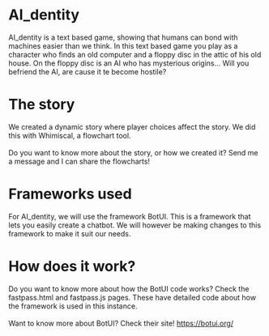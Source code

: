 # AI_dentity
AI_dentity is a text based game, showing that humans can bond with machines easier than we think. In this text based game you play as a character who finds an old computer and a floppy disc in the attic of his old house. On the floppy disc is an AI who has mysterious origins... Will you befriend the AI, are cause it te become hostile?

# The story
We created a dynamic story where player choices affect the story. We did this with Whimiscal, a flowchart tool. 
<br><br>
Do you want to know more about the story, or how we created it? Send me a message and I can share the flowcharts!

# Frameworks used
For AI_dentity, we will use the framework BotUI. This is a framework that lets you easily create a chatbot. We will however be making changes to this framework to make it suit our needs.

# How does it work?
Do you want to know more about how the BotUI code works? Check the fastpass.html and fastpass.js pages. These have detailed code about how the framework is used in this instance.
<br><br>
Want to know more about BotUI? Check their site! https://botui.org/ 
